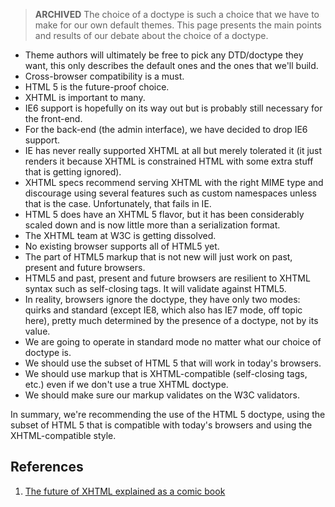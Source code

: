 > **ARCHIVED**
The choice of a doctype is such a choice that we have to make for our own default themes.
This page presents the main points and results of our debate about the choice of a doctype.

* Theme authors will ultimately be free to pick any DTD/doctype they want, this only describes the default ones and the ones that we'll build.
* Cross-browser compatibility is a must.
* HTML 5 is the future-proof choice.
* XHTML is important to many.
* IE6 support is hopefully on its way out but is probably still necessary for the front-end.
* For the back-end (the admin interface), we have decided to drop IE6 support.
* IE has never really supported XHTML at all but merely tolerated it (it just renders it because XHTML is constrained HTML with some extra stuff that is getting ignored).
* XHTML specs recommend serving XHTML with the right MIME type and discourage using several features such as custom namespaces unless that is the case. Unfortunately, that fails in IE.
* HTML 5 does have an XHTML 5 flavor, but it has been considerably scaled down and is now little more than a serialization format.
* The XHTML team at W3C is getting dissolved.
* No existing browser supports all of HTML5 yet.
* The part of HTML5 markup that is not new will just work on past, present and future browsers.
* HTML5 and past, present and future browsers are resilient to XHTML syntax such as self-closing tags. It will validate against HTML5.
* In reality, browsers ignore the doctype, they have only two modes: quirks and standard (except IE8, which also has IE7 mode, off topic here), pretty much determined by the presence of a doctype, not by its value.
* We are going to operate in standard mode no matter what our choice of doctype is.
* We should use the subset of HTML 5 that will work in today's browsers.
* We should use markup that is XHTML-compatible (self-closing tags, etc.) even if we don't use a true XHTML doctype.
* We should make sure our markup validates on the W3C validators.

In summary, we're recommending the use of the HTML 5 doctype, using the subset of HTML 5 that is compatible with today's browsers and using the XHTML-compatible style.

## References
1. [The future of XHTML explained as a comic book](http://media1.smashingmagazine.com/wp-content/uploads/images/xhtml2-html5/comic-960px.jpg)

